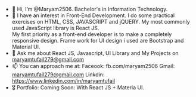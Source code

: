 - 👋 Hi, I’m @Maryam2506. Bachelor's in Information Technology. 
- 👀 I have an interest in Front-End Development. I do some practical exercises on HTML, CSS, JAVASCRIPT and jQUERY. My most commonly used JavaScript library is React JS.  
     My first priority as a front-end developer is to make a completely responsive design. Frame work for UI design i used are Bootstrap and Material UI. 
- 🌱 Ask me about React JS, Javascript, UI Library and My Projects on maryamtufail279@gmail.com
- 📫 You can approach me at: Faceook: fb.com/maryam2506 Gmail: maryamtufail279@gmail.com Linkdin: https://www.linkedin.com/in/maryamtufail
- 🎖️ Portfolio: Coming Soon: With React JS + Materia UI.

<!---
Maryam2506/Maryam2506 is a ✨ special ✨ repository because its `README.md` (this file) appears on your GitHub profile.
You can click the Preview link to take a look at your changes.
--->
